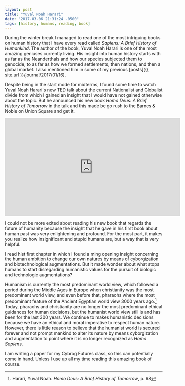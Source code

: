 ```yaml
---
layout: post
title: "Yuval Noah Harari"
date: "2017-03-06 21:31:24 -0500"
tags: [history, humans, reading, book]
---
```


During the winter break I managed to read one of the most intriguing books on human history that I have every read called *Sapiens: A Brief History of Humankind*. The author of the book, Yuval Noah Harari is one of the most amazing geniuses currently living. His insight into human history starts with as far as the Neanderthals and how our species subjected them to genocide, to as far as how we formed settlements, then nations, and then a global market. I also mentioned him in some of my previous [posts]({{ site.url }}/journal/2017/01/16).

Despite being in the start mode for midterms, I found some time to watch Yuval Noah Harari's new TED talk about the current Nationalist and Globalist divide from which I gained an insight that I would have not gained otherwise about the topic. But he announced his new book *Homo Deus: A Brief History of Tomorrow* in the talk and this made be go rush to the Barnes & Noble on Union Square and get it.  

<iframe width="560" height="315" src="https://www.youtube.com/embed/szt7f5NmE9E" frameborder="0" allowfullscreen></iframe>

I could not be more exited about reading his new book that regards the future of humanity because the insight that he gave in his first book about human past was very enlightening and profound. For the most part, it makes you realize how insignificant and stupid humans are, but a way that is very helpful.

I read hist first chapter in which I found a ming opening insight concerning the human ambition to change our own natures by means of cyborgization and biotechnological augmentations. But it made wonder about what stops humans to start disregarding humanistic values for the pursuit of biologic and technologic augmentations?

Humanism is currently the most predominant world view, which followed a period during the Middle Ages in Europe when christianity was the most predominant world view, and even before that, pharaohs where the most predominant feature of the Ancient Egyptian world view 3000 years ago.[^Harari1] Today, pharaohs and christianity are no longer the most predominant ethical guidances for human decisions, but the humanist world view still is and has been for the last 300 years. We continue to makes humanistic decisions because we have an ethical and moral imperative to respect human nature. However, there is little reason to believe that the humanist world is secured forever and not prompt mankind to alter its nature by means cyborgization and augmentation to point where it is no longer recognized as *Homo Sapiens*.

I am writing a paper for my Cybrog Futures class, so this can potentially come in hand. Unless I use up all my time reading this amazing book of course.

[^Harari1]: Harari, Yuval Noah. *Homo Deus: A Brief History of Tomorrow*, p. 68

